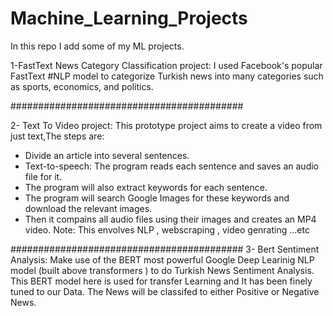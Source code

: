 # Machine_Learning_Projects
In this repo I add some of my ML projects.

1-FastText News Category Classification project: 
  I used Facebook's popular FastText #NLP model to categorize Turkish news into many categories such as sports, economics, and politics.
  
 ##########################################
 
 2- Text To Video project: 
   This prototype project aims to create a video from just text,The steps are:
  - Divide an article into several sentences.
  - Text-to-speech: The program reads each sentence and saves an audio file for it.
  - The program will also extract keywords for each sentence.
  - The program will search Google Images for these keywords and download the relevant images.
  - Then it compains all audio files using their images and creates an MP4 video.
   Note: This envolves NLP , webscraping , video genrating ...etc
   
##########################################
3- Bert Sentiment Analysis:
  Make use of the BERT most powerful Google Deep Learinig NLP model (built above transformers ) to do Turkish News Sentiment Analysis.
  This BERT model here is used for transfer Learning and It has been finely tuned to our Data.
  The News will be classifed to either Positive or Negative News. 
